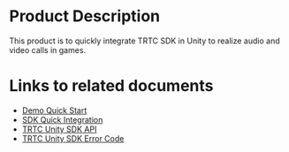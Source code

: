 # Product Description
This product is to quickly integrate TRTC SDK in Unity to realize audio and video calls in games.

# Links to related documents

- [Demo Quick Start](./DemoQuickStart(Unity)_intl_en.md)
- [SDK Quick Integration](./SdkQuickIntegration(Unity)_intl_en.md)
- [TRTC Unity SDK API](./API(Unity)_intl_en.md)
- [TRTC Unity SDK Error Code](./ErrorCode(Unity)_intl_en.md)